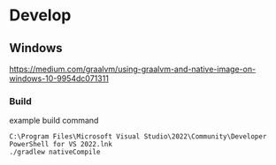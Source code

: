 
# Develop
## Windows
https://medium.com/graalvm/using-graalvm-and-native-image-on-windows-10-9954dc071311  
### Build
example build command
```shell
C:\Program Files\Microsoft Visual Studio\2022\Community\Developer PowerShell for VS 2022.lnk
./gradlew nativeCompile
```
